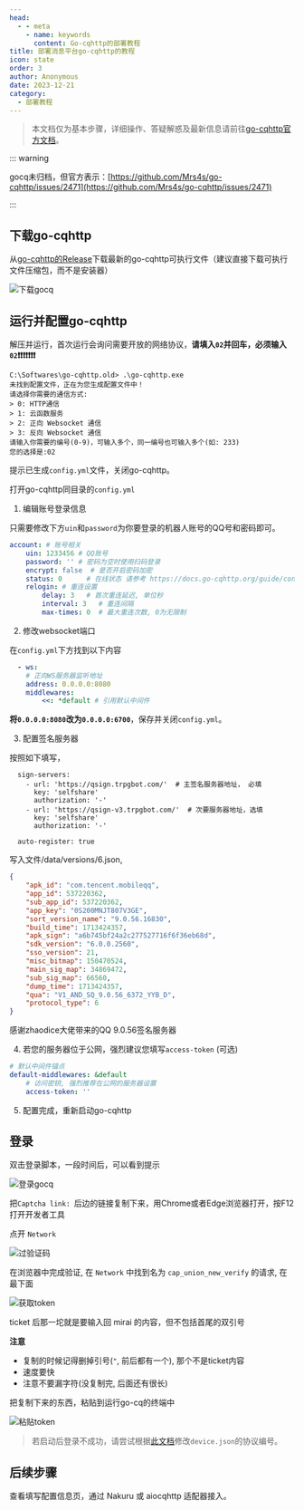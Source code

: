 ```yaml
---
head:
  - - meta
    - name: keywords
      content: Go-cqhttp的部署教程
title: 部署消息平台go-cqhttp的教程
icon: state
order: 3
author: Anonymous
date: 2023-12-21
category:
  - 部署教程
---
```


> 本文档仅为基本步骤，详细操作、答疑解惑及最新信息请前往[go-cqhttp官方文档](https://docs.go-cqhttp.org/)。

::: warning 

gocq未归档，但官方表示：[https://github.com/Mrs4s/go-cqhttp/issues/2471](https://github.com/Mrs4s/go-cqhttp/issues/2471)

:::

## 下载go-cqhttp

从[go-cqhttp的Release](https://github.com/Mrs4s/go-cqhttp/releases/latest)下载最新的go-cqhttp可执行文件（建议直接下载可执行文件压缩包，而不是安装器）

![下载gocq](/assets/image/dl_gocq.png)

## 运行并配置go-cqhttp

解压并运行，首次运行会询问需要开放的网络协议，**请填入`02`并回车，必须输入`02`❗❗❗❗❗❗❗**

```
C:\Softwares\go-cqhttp.old> .\go-cqhttp.exe
未找到配置文件，正在为您生成配置文件中！
请选择你需要的通信方式:
> 0: HTTP通信
> 1: 云函数服务
> 2: 正向 Websocket 通信
> 3: 反向 Websocket 通信
请输入你需要的编号(0-9)，可输入多个，同一编号也可输入多个(如: 233)
您的选择是:02
```

提示已生成`config.yml`文件，关闭go-cqhttp。

打开go-cqhttp同目录的`config.yml`

1. 编辑账号登录信息

只需要修改下方`uin`和`password`为你要登录的机器人账号的QQ号和密码即可。  

```yaml
account: # 账号相关
    uin: 1233456 # QQ账号
    password: '' # 密码为空时使用扫码登录
    encrypt: false  # 是否开启密码加密
    status: 0      # 在线状态 请参考 https://docs.go-cqhttp.org/guide/config.html#在线状态
    relogin: # 重连设置
        delay: 3   # 首次重连延迟, 单位秒
        interval: 3   # 重连间隔
        max-times: 0  # 最大重连次数, 0为无限制
```

2. 修改websocket端口

在`config.yml`下方找到以下内容

```yaml
  - ws:
    # 正向WS服务器监听地址
    address: 0.0.0.0:8080
    middlewares:
        <<: *default # 引用默认中间件
```

**将`0.0.0.0:8080`改为`0.0.0.0:6700`**，保存并关闭`config.yml`。

3. 配置签名服务器

按照如下填写，

```yam
  sign-servers: 
    - url: 'https://qsign.trpgbot.com/'  # 主签名服务器地址， 必填
      key: 'selfshare' 
      authorization: '-' 
    - url: 'https://qsign-v3.trpgbot.com/'  # 次要服务器地址，选填
      key: 'selfshare' 
      authorization: '-' 

  auto-register: true
```   

写入文件/data/versions/6.json,

```json
{
    "apk_id": "com.tencent.mobileqq",
    "app_id": 537220362,
    "sub_app_id": 537220362,
    "app_key": "0S200MNJT807V3GE",
    "sort_version_name": "9.0.56.16830",
    "build_time": 1713424357,
    "apk_sign": "a6b745bf24a2c277527716f6f36eb68d",
    "sdk_version": "6.0.0.2560",
    "sso_version": 21,
    "misc_bitmap": 150470524,
    "main_sig_map": 34869472,
    "sub_sig_map": 66560,
    "dump_time": 1713424357,
    "qua": "V1_AND_SQ_9.0.56_6372_YYB_D",
    "protocol_type": 6
}
```

感谢zhaodice大佬带来的QQ 9.0.56签名服务器

4. 若您的服务器位于公网，强烈建议您填写`access-token` (可选)

```yaml
# 默认中间件锚点
default-middlewares: &default
    # 访问密钥, 强烈推荐在公网的服务器设置
    access-token: ''
```

5. 配置完成，重新启动go-cqhttp

## 登录

双击登录脚本，一段时间后，可以看到提示

![登录gocq](/assets/image/first_launch.png)

把`Captcha link: `后边的链接复制下来，用Chrome或者Edge浏览器打开，按F12打开开发者工具

点开 `Network`

![过验证码](/assets/image/get_captcha.png)

在浏览器中完成验证, 在 `Network` 中找到名为 `cap_union_new_verify` 的请求, 在最下面

![获取token](/assets/image/get_gocq_login_token.png)

ticket 后那一坨就是要输入回 mirai 的内容，但不包括首尾的双引号

**注意**

- 复制的时候记得删掉引号(`"`, 前后都有一个), 那个不是ticket内容
- 速度要快
- 注意不要漏字符(没复制完, 后面还有很长)

把复制下来的东西，粘贴到运行go-cq的终端中

![粘贴token](/assets/image/paste_token.png)

> 若启动后登录不成功，请尝试根据[此文档](https://docs.go-cqhttp.org/guide/config.html#%E8%AE%BE%E5%A4%87%E4%BF%A1%E6%81%AF)修改`device.json`的协议编号。


## 后续步骤

查看填写配置信息页，通过 Nakuru 或 aiocqhttp 适配器接入。
